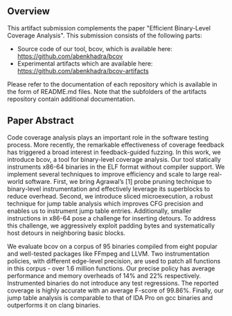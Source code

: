 
## Overview

This artifact submission complements the paper "Efficient Binary-Level Coverage Analysis".
This submission consists of the following parts:

- Source code of our tool, bcov, which is available here: https://github.com/abenkhadra/bcov
- Experimental artifacts which are available here: https://github.com/abenkhadra/bcov-artifacts

Please refer to the documentation of each repository which is available
in the form of README.md files. Note that the subfolders of the artifacts
repository contain additional documentation.

## Paper Abstract

Code coverage analysis plays an important role in the software
testing process. More recently, the remarkable effectiveness of coverage
feedback has triggered a broad interest in feedback-guided fuzzing.
In this work, we introduce bcov, a tool for binary-level coverage
analysis. Our tool statically instruments x86-64 binaries in the ELF
format without compiler support. We implement several techniques
to improve efficiency and scale to large real-world software. First,
we bring Agrawal’s [1] probe pruning technique to binary-level
instrumentation and effectively leverage its superblocks to reduce
overhead. Second, we introduce sliced microexecution, a robust technique for
jump table analysis which improves CFG precision and enables us to
instrument jump table entries. Additionally, smaller
instructions in x86-64 pose a challenge for inserting detours. To
address this challenge, we aggressively exploit padding bytes and
systematically host detours in neighboring basic blocks.

We evaluate bcov on a corpus of 95 binaries compiled from eight
popular and well-tested packages like FFmpeg and LLVM. Two
instrumentation policies, with different edge-level precision, are
used to patch all functions in this corpus - over 1.6 million functions.
Our precise policy has average performance and memory overheads
of 14% and 22% respectively. Instrumented binaries do not introduce
any test regressions. The reported coverage is highly accurate with
an average F-score of 99.86%. Finally, our jump table analysis is
comparable to that of IDA Pro on gcc binaries and outperforms it
on clang binaries.
